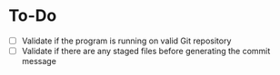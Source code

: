 # To-Do

- [ ] Validate if the program is running on valid Git repository
- [ ] Validate if there are any staged files before generating the commit message
